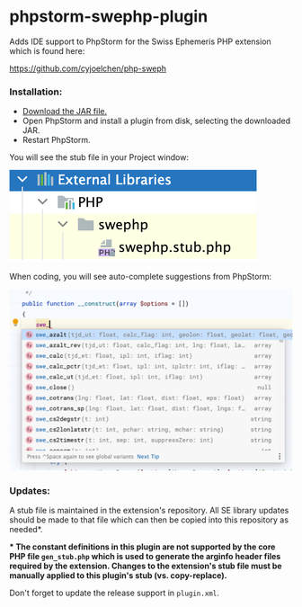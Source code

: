 # phpstorm-swephp-plugin

Adds IDE support to PhpStorm for the Swiss Ephemeris PHP extension which is found here:

https://github.com/cyjoelchen/php-sweph

### Installation:
- [Download the JAR file.](https://github.com/arcpointgroup/phpstorm-library-plugin/raw/master/plugin/phpstorm-swephp-plugin.jar)
- Open PhpStorm and install a plugin from disk, selecting the downloaded JAR.
- Restart PhpStorm.

You will see the stub file in your Project window:

![](external-libraries.png)

When coding, you will see auto-complete suggestions from PhpStorm:

![](phpstorm-swephp.png)

### Updates:

A stub file is maintained in the extension's repository.
All SE library updates should be made to that file which can then be copied into this repository as needed*.

__* The constant definitions in this plugin are not supported by the core PHP file `gen_stub.php`
which is used to generate the arginfo header files required by the extension.
Changes to the extension's stub file must be manually applied to this plugin's stub (vs. copy-replace).__

Don't forget to update the release support in `plugin.xml`.
